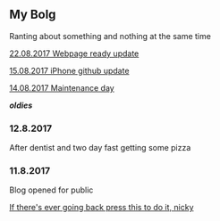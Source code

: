

## My Bolg

Ranting about something and nothing at the same time

[22.08.2017 Webpage ready update](22082017)

[15.08.2017 iPhone github update](15082017)

[14.08.2017 Maintenance day](14082017)



___________oldies___________

### 12.8.2017

After dentist and two day fast getting some pizza

### 11.8.2017

Blog opened for public

[If there's ever going back press this to do it, nicky](.)
